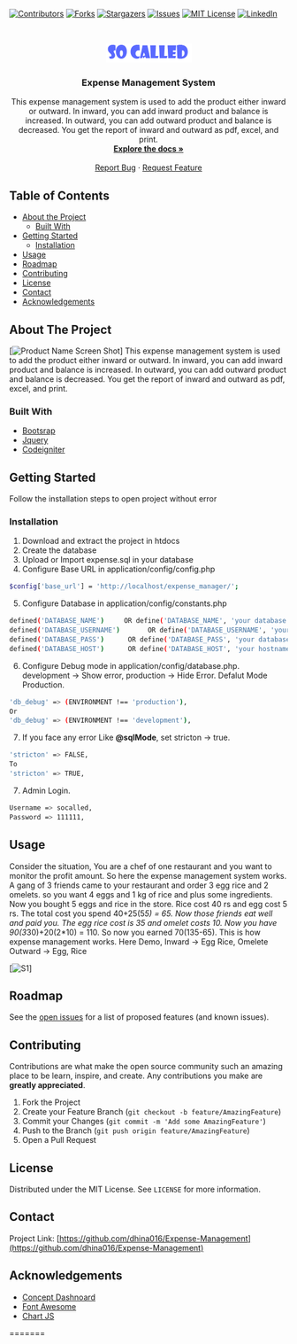 <!-- PROJECT SHIELDS -->
<!--
*** I'm using markdown "reference style" links for readability.
*** Reference links are enclosed in brackets [ ] instead of parentheses ( ).
*** See the bottom of this document for the declaration of the reference variables
*** for contributors-url, forks-url, etc. This is an optional, concise syntax you may use.
*** https://www.markdownguide.org/basic-syntax/#reference-style-links
-->
[![Contributors][contributors-shield]][contributors-url]
[![Forks][forks-shield]][forks-url]
[![Stargazers][stars-shield]][stars-url]
[![Issues][issues-shield]][issues-url]
[![MIT License][license-shield]][license-url]
[![LinkedIn][linkedin-shield]][linkedin-url]



<!-- PROJECT LOGO -->
<br />
<p align="center">
  <a href="https://github.com/dhina016/Expense-Management">
    <img src="assets/images/logo.png" alt="Logo" width="155" height="35">
  </a>

  <h3 align="center">Expense Management System</h3>

  <p align="center">
    This expense management system is used to add the product either inward or outward. In inward, you can add inward product and balance is increased. In outward, you can add outward product and balance is decreased. You get the report of inward and outward as pdf, excel, and print.
    <br />
    <a href="https://github.com/dhina016/Expense-Management"><strong>Explore the docs »</strong></a>
    <br />
    <br />
    <a href="https://github.com/dhina016/Expense-Management/issues">Report Bug</a>
    ·
    <a href="https://github.com/dhina016/Expense-Management/issues">Request Feature</a>
  </p>
</p>



<!-- TABLE OF CONTENTS -->
## Table of Contents

* [About the Project](#about-the-project)
  * [Built With](#built-with)
* [Getting Started](#getting-started)
  * [Installation](#installation)
* [Usage](#usage)
* [Roadmap](#roadmap)
* [Contributing](#contributing)
* [License](#license)
* [Contact](#contact)
* [Acknowledgements](#acknowledgements)



<!-- ABOUT THE PROJECT -->
## About The Project

[![Product Name Screen Shot][product-screenshot]]
    This expense management system is used to add the product either inward or outward. In inward, you can add inward product and balance is increased. In outward, you can add outward product and balance is decreased. You get the report of inward and outward as pdf, excel, and print.



### Built With

* [Bootsrap](https://getbootstrap.com/)
* [Jquery](https://jquery.com/)
* [Codeigniter](https://codeigniter.com/)

<!-- GETTING STARTED -->
## Getting Started

Follow the installation steps to open project without error

### Installation
 
1. Download and extract the project in htdocs
2. Create the database
3. Upload or Import expense.sql in your database 
4. Configure Base URL in application/config/config.php
```sh
$config['base_url'] = 'http://localhost/expense_manager/';
```
5. Configure Database in application/config/constants.php
```sh
defined('DATABASE_NAME')     OR define('DATABASE_NAME', 'your database name'); // Database Name
defined('DATABASE_USERNAME')       OR define('DATABASE_USERNAME', 'your database username'); // Database Username
defined('DATABASE_PASS')      OR define('DATABASE_PASS', 'your database password'); // Database Password
defined('DATABASE_HOST')      OR define('DATABASE_HOST', 'your hostname'); // Hostname
```
6. Configure Debug mode in application/config/database.php. development -> Show error, production -> Hide Error. Defalut Mode Production.
```sh
'db_debug' => (ENVIRONMENT !== 'production'),
Or
'db_debug' => (ENVIRONMENT !== 'development'),
```
7. If you face any error Like **@sqlMode**, set stricton -> true.
```sh
'stricton' => FALSE,
To
'stricton' => TRUE,
```
7. Admin Login.
```sh
Username => socalled,
Password => 111111,
```
<!-- USAGE EXAMPLES -->
## Usage

Consider the situation, You are a chef of one restaurant and you want to monitor the profit amount. So here the expense management system works. A gang of 3 friends came to your restaurant and order 3 egg rice and 2 omelets. so you want 4 eggs and 1 kg of rice and plus some ingredients. Now you bought 5 eggs and rice in the store. Rice cost 40 rs and egg cost 5 rs. The total cost you spend 40+25(5*5) = 65. Now those friends eat well and paid you. The egg rice cost is 35 and omelet costs 10. Now you have 90(3*30)+20(2*10) = 110. So now you earned 70(135-65). This is how expense management works. Here Demo,
Inward -> Egg Rice, Omelete
Outward -> Egg, Rice

[![S1][ss1]]

<!-- ROADMAP -->
## Roadmap

See the [open issues](https://github.com/dhina016/Expense-Management/issues) for a list of proposed features (and known issues).



<!-- CONTRIBUTING -->
## Contributing

Contributions are what make the open source community such an amazing place to be learn, inspire, and create. Any contributions you make are **greatly appreciated**.

1. Fork the Project
2. Create your Feature Branch (`git checkout -b feature/AmazingFeature`)
3. Commit your Changes (`git commit -m 'Add some AmazingFeature'`)
4. Push to the Branch (`git push origin feature/AmazingFeature`)
5. Open a Pull Request



<!-- LICENSE -->
## License

Distributed under the MIT License. See `LICENSE` for more information.



<!-- CONTACT -->
## Contact

Project Link: [https://github.com/dhina016/Expense-Management](https://github.com/dhina016/Expense-Management)



<!-- ACKNOWLEDGEMENTS -->
## Acknowledgements


* [Concept Dashnoard](https://github.com/puikinsh/concept)
* [Font Awesome](https://fontawesome.com/)
* [Chart JS](https://www.chartjs.org/)






<!-- MARKDOWN LINKS & IMAGES -->
[contributors-shield]: https://img.shields.io/github/contributors/dhina016/Expense-Management.svg?style=flat-square
[contributors-url]: https://github.com/dhina016/Expense-Management/graphs/contributors
[forks-shield]: https://img.shields.io/github/forks/dhina016/Expense-Management.svg?style=flat-square
[forks-url]: https://github.com/dhina016/Expense-Management/network/members
[stars-shield]: https://img.shields.io/github/stars/dhina016/Expense-Management.svg?style=flat-square
[stars-url]: https://github.com/dhina016/Expense-Management/stargazers
[issues-shield]: https://img.shields.io/github/issues/dhina016/Expense-Management.svg?style=flat-square
[issues-url]: https://github.com/dhina016/Expense-Management/issues
[license-shield]: https://img.shields.io/github/license/dhina016/Expense-Management.svg?style=flat-square
[license-url]: https://github.com/dhina016/Expense-Management/blob/master/LICENSE.txt
[linkedin-shield]: https://img.shields.io/badge/-LinkedIn-black.svg?style=flat-square&logo=linkedin&colorB=555
[linkedin-url]: https://www.linkedin.com/in/dhina016/
[product-screenshot]: assests/images/screenshot/bann.jpg
[ss1]: assests/images/screenshot/s1.png
[ss2]: assests/images/screenshot/s2.png
[ss3]: assests/images/screenshot/s3.png
[ss4]: assests/images/screenshot/s4.png
[ss5]: assests/images/screenshot/s5.png
[ss6]: assests/images/screenshot/s6.png
[ss7]: assests/images/screenshot/s7.png
[ss8]: assests/images/screenshot/s8.png
[ss9]: assests/images/screenshot/s9.png
[ss10]: assests/images/screenshot/s10.png

=======
